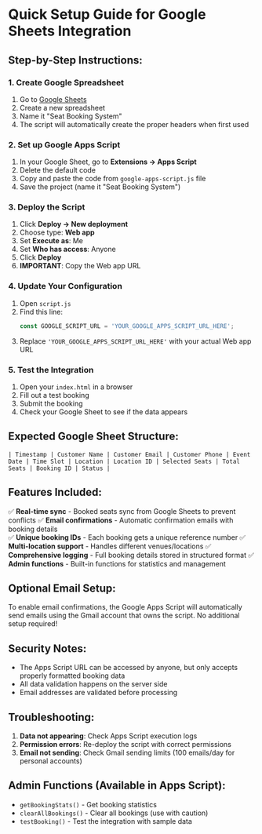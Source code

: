 # Quick Setup Guide for Google Sheets Integration

## Step-by-Step Instructions:

### 1. Create Google Spreadsheet
1. Go to [Google Sheets](https://sheets.google.com)
2. Create a new spreadsheet
3. Name it "Seat Booking System"
4. The script will automatically create the proper headers when first used

### 2. Set up Google Apps Script
1. In your Google Sheet, go to **Extensions → Apps Script**
2. Delete the default code
3. Copy and paste the code from `google-apps-script.js` file
4. Save the project (name it "Seat Booking System")

### 3. Deploy the Script
1. Click **Deploy → New deployment**
2. Choose type: **Web app**
3. Set **Execute as**: Me
4. Set **Who has access**: Anyone
5. Click **Deploy**
6. **IMPORTANT**: Copy the Web app URL

### 4. Update Your Configuration
1. Open `script.js`
2. Find this line:
   ```javascript
   const GOOGLE_SCRIPT_URL = 'YOUR_GOOGLE_APPS_SCRIPT_URL_HERE';
   ```
3. Replace `'YOUR_GOOGLE_APPS_SCRIPT_URL_HERE'` with your actual Web app URL

### 5. Test the Integration
1. Open your `index.html` in a browser
2. Fill out a test booking
3. Submit the booking
4. Check your Google Sheet to see if the data appears

## Expected Google Sheet Structure:
```
| Timestamp | Customer Name | Customer Email | Customer Phone | Event Date | Time Slot | Location | Location ID | Selected Seats | Total Seats | Booking ID | Status |
```

## Features Included:

✅ **Real-time sync** - Booked seats sync from Google Sheets to prevent conflicts
✅ **Email confirmations** - Automatic confirmation emails with booking details  
✅ **Unique booking IDs** - Each booking gets a unique reference number
✅ **Multi-location support** - Handles different venues/locations
✅ **Comprehensive logging** - Full booking details stored in structured format
✅ **Admin functions** - Built-in functions for statistics and management

## Optional Email Setup:
To enable email confirmations, the Google Apps Script will automatically send emails using the Gmail account that owns the script. No additional setup required!

## Security Notes:
- The Apps Script URL can be accessed by anyone, but only accepts properly formatted booking data
- All data validation happens on the server side
- Email addresses are validated before processing

## Troubleshooting:
1. **Data not appearing**: Check Apps Script execution logs
2. **Permission errors**: Re-deploy the script with correct permissions
3. **Email not sending**: Check Gmail sending limits (100 emails/day for personal accounts)

## Admin Functions (Available in Apps Script):
- `getBookingStats()` - Get booking statistics
- `clearAllBookings()` - Clear all bookings (use with caution)
- `testBooking()` - Test the integration with sample data